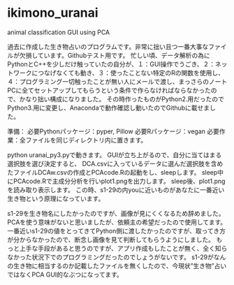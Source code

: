 # ikimono_uranai
animal classification GUI using PCA

過去に作成した生き物占いのプログラムです。非常に拙い且つ一番大事なファイルが欠損しています。Githubテスト用です。
忙しい頃、データ解析の為にPythonとC++を少しだけ触っていたの自分が、１：GUI操作でうごき、２：ネットワークにつなげなくても動き、３：使ったことない特定のRの関数を使用し、４：プログラミング一切触ったことが無い人にメールで渡し、まっさらのノートPCに全てセットアップしてもらうという条件で作らなければならなかったので、かなり拙い構成になりました。
その時作ったものがPython2.用だったのでPython3.用に変更し、Anacondaで動作確認し動いたのでGithubに載せました。

準備：
必要Pythonパッケージ：pyper, Pillow
必要Rパッケージ：vegan
必要作業：全ファイルを同じディレクトリ内に置きます。

python uranai_py3.pyで動きます。
GUIが立ち上がるので、自分に当てはまる選択肢を選び決定すると、
DCA.csvに入っているデータに選んだ選択肢を含めたファイルDCAw.csvの作成とPCAcode.Rの起動をし、sleepします。
sleep中にPCAcode.Rで主成分分析を行いplot1.pngを出力します。
sleep後、plot1.pngを読み取り表示します。
この時、s1-29の内youに近いものがあなたに一番近い生き物という原理になっています。

s1-29を生き物名にしたかったのですが、画像が見にくくなるため辞めました。
PCAを使う意味がないと思いましたが、依頼主の希望だったので使用してます。
一番近いs1-29の値をとってきてPython側に渡したかったのですが、取ってき方が分からなかったので、断念し画像を見て判断してもらうようにしました。
もっと上手な手段があると思うのですが、アプリ作成もしたことが無く、全く知らなかった状況下でのプログラミングだったのでしょうがないです。
s1-29がなんの生き物に相当するのか記載したファイルを無くしたので、今現状”生き物”占いではなくPCA GUI的なぶつになってます。
